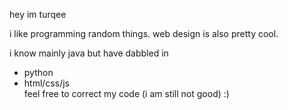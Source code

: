 hey im turqee

i like programming random things. web design is also pretty cool.

i know mainly java but have dabbled in
<ul>
  <li>python</li>
  <li>html/css/js</li>
  feel free to correct my code (i am still not good) :)

